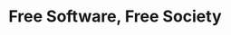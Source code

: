 ---
layout: books
title: Free Software, Free Society
subtitle: 
essential: 
categories: ['software']
authors: ['Richard Stallman']
authors_twitter: ['']
excerpt: .
url: 
amazon_url: https://www.amazon.com/dp/1441436200
---